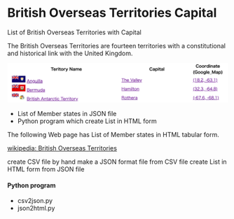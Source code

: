 British Overseas Territories Capital
===============

List of British Overseas Territories with Capital

The British Overseas Territories are fourteen territories with a constitutional and historical link with the United Kingdom.

![ british territories capital](https://github.com/ohwada/World_Countries/blob/main/british_overseas_territories_capital/screenshots/british_teritories_capital.png)

- List of Member states in JSON file
- Python program which create List in HTML form

The following Web page has List of Member states in HTML tabular form.

[wikipedia: British Overseas Territories](https://en.wikipedia.org/wiki/British_Overseas_Territories)

create CSV file by hand
make a JSON format file from CSV file
create List in HTML form from JSON file

#### Python program
- csv2json.py
- json2html.py

